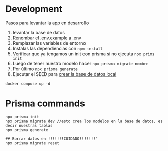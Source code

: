 # Development

Pasos para levantar la app en desarrollo

1. levantar la base de datos
2. Renombar el .env.example a .env
3. Remplazar las variables de entorno
4. Instalas las dependiencias con `npm install`
5. Verificar que ya tengamos un init con prisma si no ejecuta `npx prims init`
6. Luego de tener nuestro modelo hacer `npx prisma migrate nombre`
7. Por último `npx prisma generate`
8. Ejecutar el SEED para [crear la base de datos local](https://localhost:3000/api/seed)

```
docker compose up -d
```

# Prisma commands

```
npx prisma init
npx prisma migrate dev //esto crea los modelos en la base de datos, es decir nuestras tablas
npx prisma generate
```

```
## Borrar datos en !!!!!!!CUIDADO!!!!!!!"
npx prisma migrate reset
```
